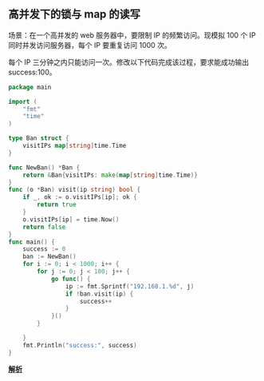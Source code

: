 ## 高并发下的锁与 map 的读写

场景：在一个高并发的 web 服务器中，要限制 IP 的频繁访问。现模拟 100 个 IP 同时并发访问服务器，每个 IP 要重复访问 1000 次。

每个 IP 三分钟之内只能访问一次。修改以下代码完成该过程，要求能成功输出 success:100。

```go
package main

import (
	"fmt"
	"time"
)

type Ban struct {
	visitIPs map[string]time.Time
}

func NewBan() *Ban {
	return &Ban{visitIPs: make(map[string]time.Time)}
}
func (o *Ban) visit(ip string) bool {
	if _, ok := o.visitIPs[ip]; ok {
		return true
	}
	o.visitIPs[ip] = time.Now()
	return false
}
func main() {
	success := 0
	ban := NewBan()
	for i := 0; i < 1000; i++ {
		for j := 0; j < 100; j++ {
			go func() {
				ip := fmt.Sprintf("192.168.1.%d", j)
				if !ban.visit(ip) {
					success++
				}
			}()
		}

	}
	fmt.Println("success:", success)
}
```

[**解析**](../answers/q011.md)
